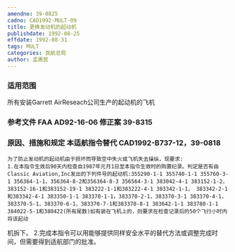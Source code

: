 ```yaml
---
amendno: 39-0825
cadno: CAD1992-MULT-09
title: 更换发动机的起动机
publishdate: 1992-08-25
effdate: 1992-08-31
tags: MULT
categories: 民航总局
author: 孟惠民
---
```


### 适用范围 
所有安装Garrett AirReseach公司生产的起动机的飞机

<!--more-->
### 参考文件    FAA AD92-16-06 修正案 39-8315 

### 原因、措施和规定 本适航指令替代 CAD1992-B737-12，39-0818 
    为了防止发动机的起动机由于损坏而导致空中失火或飞机失去操纵，现要求: 
    1.在本指令生效后90天内检查自1987年元月1日至本指令生效时的购置纪录。判定是否有由Classic Aviation,Inc发出的下列件号的起动机:355290-1-1 355740-1-1 355760-3-1 356364-1-1，356364-8-2和356364-8-3 356564-3-1 383042-4-1 383152-1-2，383152-16-1和383152-19-1 383222-1-1和383222-4-1 383342-1-1， 383342-2-1和383342-4-1 383350-1-1 383370-1-1，383370-2-1，383370-3-1 383370-4-1，383370-5-1，383370-6-1，383370-7-1和383370-8-1 383642-1-1 383780-1-1 384022-5-1和380422(所有尾数)如有装在飞机上的，则要求在检查记录后的50个飞行小时内将该起动
       
机拆下。 
    2.完成本指令可以用能够提供同样安全水平的替代方法或调整完成时间，但需要得到适航部门的批准。
